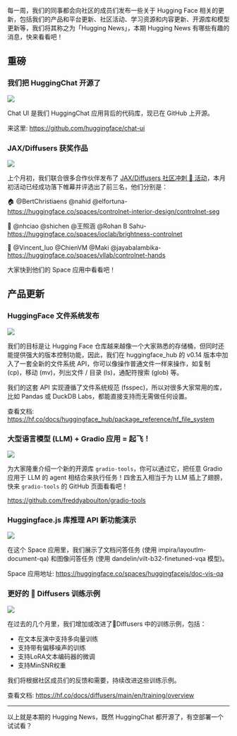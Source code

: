 每一周，我们的同事都会向社区的成员们发布一些关于 Hugging Face 相关的更新，包括我们的产品和平台更新、社区活动、学习资源和内容更新、开源库和模型更新等，我们将其称之为「Hugging News」，本期 Hugging News 有哪些有趣的消息，快来看看吧！ 

## 重磅

### 我们把 HuggingChat 开源了

![](https://img-s1.andfun.cn/devrel/posts/2023/05/f3e91cf4f899c.png)

Chat UI 是我们 HuggingChat 应用背后的代码库，现已在 GitHub 上开源。

来这里: https://github.com/huggingface/chat-ui

### JAX/Diffusers 获奖作品

![](https://mmbiz.qpic.cn/mmbiz_png/5LJDib8HPR2qebnLkQviasKIhhFUX0yzzvvoiaxqmUOCVFH5kXBgYgiatplDjzS2VA7AKImia8jB7AntCSIqicKicOyrw/640?wx_fmt=png&wxfrom=5&wx_lazy=1&wx_co=1)

上个月初，我们联合很多合作伙伴发布了 [JAX/Diffusers 社区冲刺 🚀 活动](https://mp.weixin.qq.com/s/o7PTTyTXsLjo8ayq93W55w)，本月初活动已经成功落下帷幕并评选出了前三名，他们分别是：

🏠  @BertChristiaens @nahid @elfortuna- https://huggingface.co/spaces/controlnet-interior-design/controlnet-seg

🔆  @nhciao @shichen @王照涵 @Rohan B Sahu- https://huggingface.co/spaces/ioclab/brightness-controlnet

🫶  @Vincent_luo @ChienVM @Maki @jayabalambika- https://huggingface.co/spaces/vllab/controlnet-hands

大家快到他们的 Space 应用中看看吧！

## 产品更新

### HuggingFace 文件系统发布

![](https://img-s1.andfun.cn/devrel/posts/2023/05/6957e34013c6c.png)

我们的目标是让 Hugging Face 仓库越来越像一个大家熟悉的存储桶，但同时还能提供强大的版本控制功能，因此，我们在 huggingface_hub 的 v0.14 版本中加入了一套全新的文件系统 API，你可以像操作普通文件一样来操作，如复制 (cp)，移动 (mv)，列出文件 / 目录 (ls)，通配符搜索 (glob) 等。

我们的这套 API 实现遵循了文件系统规范 (fsspec)，所以对很多大家常用的库，比如 Pandas 或 DuckDB Labs，都能直接支持而无需做任何设置。

查看文档:
https://hf.co/docs/huggingface_hub/package_reference/hf_file_system

### 大型语言模型 (LLM) + Gradio 应用 = 起飞！

![](https://img-s1.andfun.cn/devrel/posts/2023/05/418967c51093a.png)

为大家隆重介绍一个新的开源库 `𝚐𝚛𝚊𝚍𝚒𝚘-𝚝𝚘𝚘𝚕𝚜`，你可以通过它，把任意 Gradio 应用于 LLM 的 agent 相结合来执行任务！四舍五入相当于为 LLM 插上了翅膀，快来  `𝚐𝚛𝚊𝚍𝚒𝚘-𝚝𝚘𝚘𝚕𝚜` 的 GitHub 页面看看吧！

https://github.com/freddyaboulton/gradio-tools

### Huggingface.js 库推理 API 新功能演示

![](https://img-s1.andfun.cn/devrel/posts/2023/05/6f59d05ada1d1.jpg)

在这个 Space 应用里，我们展示了文档问答任务 (使用 impira/layoutlm-document-qa) 和图像问答任务 (使用 dandelin/vilt-b32-finetuned-vqa 模型)。

Space 应用地址:
https://huggingface.co/spaces/huggingfacejs/doc-vis-qa

### 更好的 🧨 Diffusers 训练示例

![](https://img-s1.andfun.cn/devrel/posts/2023/05/0f560bb5469dc.jpg)

在过去的几个月里，我们增加或改进了🧨Diffusers 中的训练示例，包括：

- 在文本反演中支持多向量训练
- 支持带有偏移噪声的训练
- 支持LoRA文本编码器的微调
- 支持MinSNR权重

我们将根据社区成员们的反馈和需要，持续改进这些训练示例。

查看文档:
https://hf.co/docs/diffusers/main/en/training/overview

<hr>

以上就是本期的 Hugging News，既然 HuggingChat 都开源了，有空部署一个试试看？
